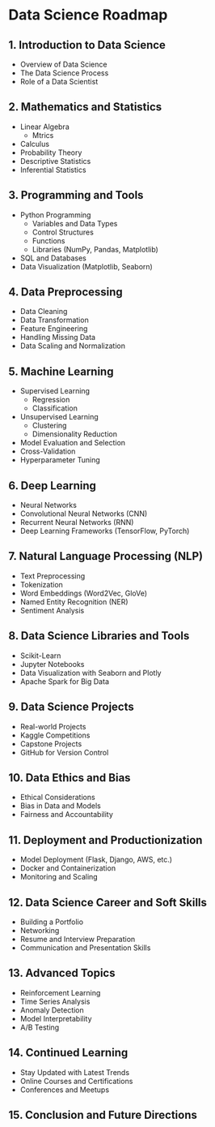 # Data Science Roadmap

## 1. Introduction to Data Science
   - Overview of Data Science
   - The Data Science Process
   - Role of a Data Scientist

## 2. Mathematics and Statistics
   - Linear Algebra
      - Mtrics 
   - Calculus
   - Probability Theory
   - Descriptive Statistics
   - Inferential Statistics

## 3. Programming and Tools
   - Python Programming
     - Variables and Data Types
     - Control Structures
     - Functions
     - Libraries (NumPy, Pandas, Matplotlib)
   - SQL and Databases
   - Data Visualization (Matplotlib, Seaborn)

## 4. Data Preprocessing
   - Data Cleaning
   - Data Transformation
   - Feature Engineering
   - Handling Missing Data
   - Data Scaling and Normalization

## 5. Machine Learning
   - Supervised Learning
     - Regression
     - Classification
   - Unsupervised Learning
     - Clustering
     - Dimensionality Reduction
   - Model Evaluation and Selection
   - Cross-Validation
   - Hyperparameter Tuning

## 6. Deep Learning
   - Neural Networks
   - Convolutional Neural Networks (CNN)
   - Recurrent Neural Networks (RNN)
   - Deep Learning Frameworks (TensorFlow, PyTorch)

## 7. Natural Language Processing (NLP)
   - Text Preprocessing
   - Tokenization
   - Word Embeddings (Word2Vec, GloVe)
   - Named Entity Recognition (NER)
   - Sentiment Analysis

## 8. Data Science Libraries and Tools
   - Scikit-Learn
   - Jupyter Notebooks
   - Data Visualization with Seaborn and Plotly
   - Apache Spark for Big Data

## 9. Data Science Projects
   - Real-world Projects
   - Kaggle Competitions
   - Capstone Projects
   - GitHub for Version Control

## 10. Data Ethics and Bias
   - Ethical Considerations
   - Bias in Data and Models
   - Fairness and Accountability

## 11. Deployment and Productionization
   - Model Deployment (Flask, Django, AWS, etc.)
   - Docker and Containerization
   - Monitoring and Scaling

## 12. Data Science Career and Soft Skills
   - Building a Portfolio
   - Networking
   - Resume and Interview Preparation
   - Communication and Presentation Skills

## 13. Advanced Topics
   - Reinforcement Learning
   - Time Series Analysis
   - Anomaly Detection
   - Model Interpretability
   - A/B Testing

## 14. Continued Learning
   - Stay Updated with Latest Trends
   - Online Courses and Certifications
   - Conferences and Meetups

## 15. Conclusion and Future Directions


